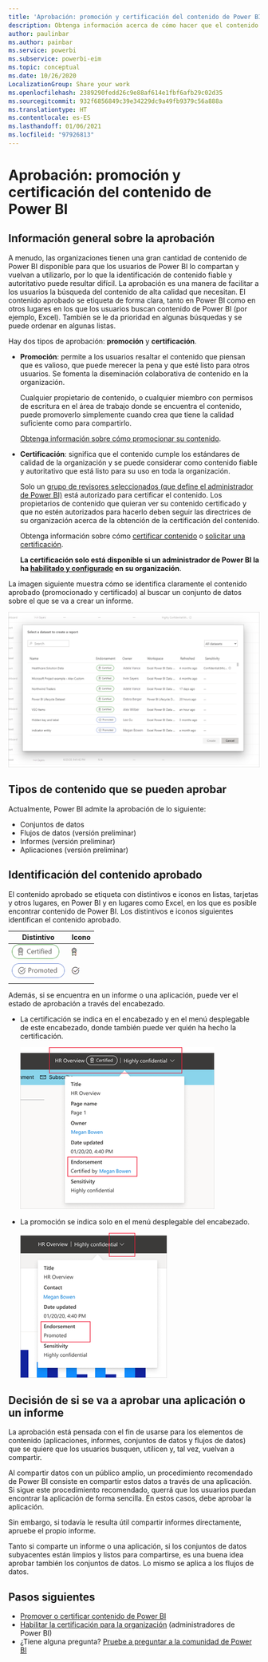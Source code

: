 ```yaml
---
title: 'Aprobación: promoción y certificación del contenido de Power BI'
description: Obtenga información acerca de cómo hacer que el contenido de calidad sea más fácil de encontrar a través de la promoción o certificación
author: paulinbar
ms.author: painbar
ms.service: powerbi
ms.subservice: powerbi-eim
ms.topic: conceptual
ms.date: 10/26/2020
LocalizationGroup: Share your work
ms.openlocfilehash: 2389290fedd26c9e88af614e1fbf6afb29c02d35
ms.sourcegitcommit: 932f6856849c39e34229dc9a49fb9379c56a888a
ms.translationtype: HT
ms.contentlocale: es-ES
ms.lasthandoff: 01/06/2021
ms.locfileid: "97926813"
---
```

# <a name="endorsement---promoting-and-certifying-power-bi-content"></a>Aprobación: promoción y certificación del contenido de Power BI

## <a name="endorsement-overview"></a>Información general sobre la aprobación

A menudo, las organizaciones tienen una gran cantidad de contenido de Power BI disponible para que los usuarios de Power BI lo compartan y vuelvan a utilizarlo, por lo que la identificación de contenido fiable y autoritativo puede resultar difícil. La aprobación es una manera de facilitar a los usuarios la búsqueda del contenido de alta calidad que necesitan. El contenido aprobado se etiqueta de forma clara, tanto en Power BI como en otros lugares en los que los usuarios buscan contenido de Power BI (por ejemplo, Excel). También se le da prioridad en algunas búsquedas y se puede ordenar en algunas listas.

Hay dos tipos de aprobación: **promoción** y **certificación**.

* **Promoción**: permite a los usuarios resaltar el contenido que piensan que es valioso, que puede merecer la pena y que esté listo para otros usuarios. Se fomenta la diseminación colaborativa de contenido en la organización.

    Cualquier propietario de contenido, o cualquier miembro con permisos de escritura en el área de trabajo donde se encuentra el contenido, puede promoverlo simplemente cuando crea que tiene la calidad suficiente como para compartirlo.

    [Obtenga información sobre cómo promocionar su contenido](service-endorse-content.md#promote-content).

* **Certificación**: significa que el contenido cumple los estándares de calidad de la organización y se puede considerar como contenido fiable y autoritativo que está listo para su uso en toda la organización.

    Solo un [grupo de revisores seleccionados (que define el administrador de Power BI)](../admin/service-admin-setup-certification.md) está autorizado para certificar el contenido. Los propietarios de contenido que quieran ver su contenido certificado y que no estén autorizados para hacerlo deben seguir las directrices de su organización acerca de la obtención de la certificación del contenido.

    Obtenga información sobre cómo [certificar contenido](service-endorse-content.md#certify-content) o [solicitar una certificación](service-endorse-content.md#request-content-certification).

    **La certificación solo está disponible si un administrador de Power BI la ha [habilitado y configurado](../admin/service-admin-setup-certification.md) en su organización**.

La imagen siguiente muestra cómo se identifica claramente el contenido aprobado (promocionado y certificado) al buscar un conjunto de datos sobre el que se va a crear un informe.

![Flujos de datos aprobados resaltados en Power Query.](media/service-endorsement-overview/power-bi-content-endorsement-dataset-select.png)

## <a name="content-types-that-can-be-endorsed"></a>Tipos de contenido que se pueden aprobar
Actualmente, Power BI admite la aprobación de lo siguiente:
* Conjuntos de datos
* Flujos de datos (versión preliminar)
* Informes (versión preliminar)
* Aplicaciones (versión preliminar)

## <a name="identifying-endorsed-content"></a>Identificación del contenido aprobado

El contenido aprobado se etiqueta con distintivos e iconos en listas, tarjetas y otros lugares, en Power BI y en lugares como Excel, en los que es posible encontrar contenido de Power BI. Los distintivos e iconos siguientes identifican el contenido aprobado.

|Distintivo|Icono|
|---------|---------|
|![Captura de pantalla del distintivo de certificación.](media/service-endorsement-overview/certified-badge.png)|![Captura de pantalla del icono de certificación.](media/service-endorsement-overview/certified-icon.png)|
|![Captura de pantalla del distintivo de promoción.](media/service-endorsement-overview/promoted-badge.png)|![Captura de pantalla del icono de promoción.](media/service-endorsement-overview/promoted-icon.png)|
|||

Además, si se encuentra en un informe o una aplicación, puede ver el estado de aprobación a través del encabezado.
* La certificación se indica en el encabezado y en el menú desplegable de este encabezado, donde también puede ver quién ha hecho la certificación.

    ![Captura de pantalla que muestra el distintivo de certificación en un encabezado de informe.](media/service-endorsement-overview/certification-report-header.png)

* La promoción se indica solo en el menú desplegable del encabezado.
 
    ![Captura de pantalla que muestra el distintivo de promoción en un encabezado de informe.](media/service-endorsement-overview/promotion-report-header.png)

## <a name="deciding-whether-to-endorse-an-app-or-a-report"></a>Decisión de si se va a aprobar una aplicación o un informe

La aprobación está pensada con el fin de usarse para los elementos de contenido (aplicaciones, informes, conjuntos de datos y flujos de datos) que se quiere que los usuarios busquen, utilicen y, tal vez, vuelvan a compartir.

Al compartir datos con un público amplio, un procedimiento recomendado de Power BI consiste en compartir estos datos a través de una aplicación. Si sigue este procedimiento recomendado, querrá que los usuarios puedan encontrar la aplicación de forma sencilla. En estos casos, debe aprobar la aplicación. 

Sin embargo, si todavía le resulta útil compartir informes directamente, apruebe el propio informe. 

Tanto si comparte un informe o una aplicación, si los conjuntos de datos subyacentes están limpios y listos para compartirse, es una buena idea aprobar también los conjuntos de datos. Lo mismo se aplica a los flujos de datos.  

## <a name="next-steps"></a>Pasos siguientes

* [Promover o certificar contenido de Power BI](service-endorse-content.md)
* [Habilitar la certificación para la organización](../admin/service-admin-setup-certification.md) (administradores de Power BI)
* ¿Tiene alguna pregunta? [Pruebe a preguntar a la comunidad de Power BI](https://community.powerbi.com/)